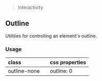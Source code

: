 > Interactivity

## Outline

Utilities for controlling an element's outline.

### Usage

| class |  | css properties |
|:--|:--|:--|
| outline-none |  | outline: 0 |


